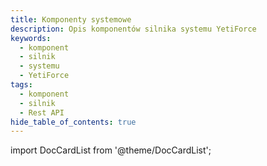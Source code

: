 ```yaml
---
title: Komponenty systemowe
description: Opis komponentów silnika systemu YetiForce
keywords:
  - komponent
  - silnik
  - systemu
  - YetiForce
tags:
  - komponent
  - silnik
  - Rest API
hide_table_of_contents: true
---
```


import DocCardList from '@theme/DocCardList';

<DocCardList />
